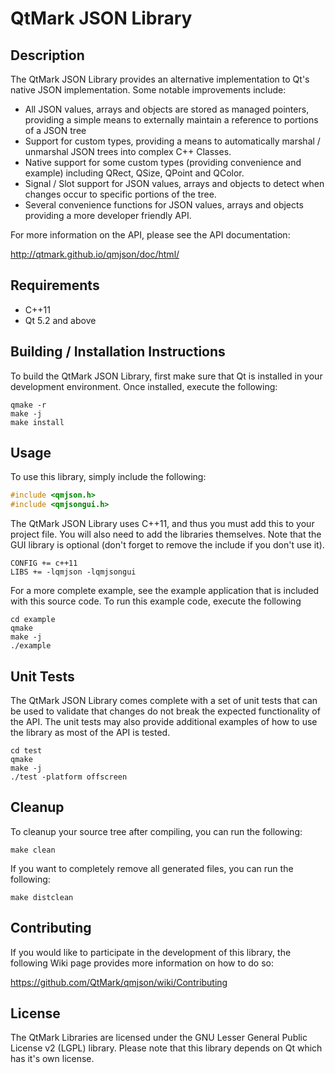 # QtMark JSON Library

## Description

The QtMark JSON Library provides an alternative implementation to Qt's native
JSON implementation. Some notable improvements include:

- All JSON values, arrays and objects are stored as managed pointers, providing
a simple means to externally maintain a reference to portions of a JSON tree
- Support for custom types, providing a means to automatically marshal /
unmarshal JSON trees into complex C++ Classes.
- Native support for some custom types (providing convenience and example)
including QRect, QSize, QPoint and QColor.
- Signal / Slot support for JSON values, arrays and objects to detect when
changes occur to specific portions of the tree.
- Several convenience functions for JSON values, arrays and objects providing
a more developer friendly API.

For more information on the API, please see the API documentation:

http://qtmark.github.io/qmjson/doc/html/

## Requirements

- C++11
- Qt 5.2 and above

## Building / Installation Instructions

To build the QtMark JSON Library, first make sure that Qt is installed in your
development environment. Once installed, execute the following:

```
qmake -r
make -j
make install
```

## Usage

To use this library, simply include the following:

```c
#include <qmjson.h>
#include <qmjsongui.h>
```

The QtMark JSON Library uses C++11, and thus you must add this to your project
file. You will also need to add the libraries themselves. Note that the GUI
library is optional (don't forget to remove the include if you don't use it).

```
CONFIG += c++11
LIBS += -lqmjson -lqmjsongui
```

For a more complete example, see the example application that is included with
this source code. To run this example code, execute the following

```
cd example
qmake
make -j
./example
```

## Unit Tests

The QtMark JSON Library comes complete with a set of unit tests that can be
used to validate that changes do not break the expected functionality of the
API. The unit tests may also provide additional examples of how to use the
library as most of the API is tested.

```
cd test
qmake
make -j
./test -platform offscreen
```

## Cleanup

To cleanup your source tree after compiling, you can run the following:

```
make clean
```

If you want to completely remove all generated files, you can run the
following:

```
make distclean
```

## Contributing

If you would like to participate in the development of this library, the
following Wiki page provides more information on how to do so:

https://github.com/QtMark/qmjson/wiki/Contributing

## License

The QtMark Libraries are licensed under the GNU Lesser General Public License
v2 (LGPL) library. Please note that this library depends on Qt which has it's
own license.

